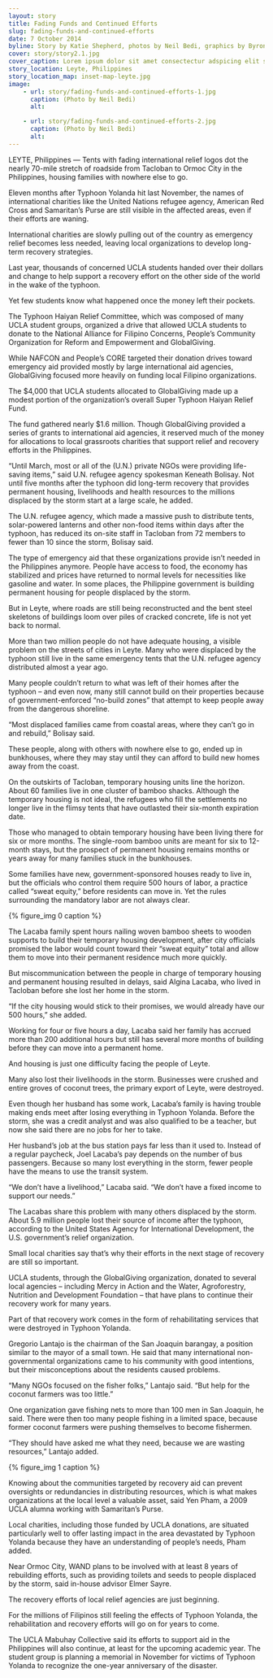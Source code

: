 ```yaml
---
layout: story
title: Fading Funds and Continued Efforts
slug: fading-funds-and-continued-efforts
date: 7 October 2014
byline: Story by Katie Shepherd, photos by Neil Bedi, graphics by Byron Lutz
cover: story/story2.1.jpg
cover_caption: Lorem ipsum dolor sit amet consectectur adspicing elit sed do eisumod.
story_location: Leyte, Philippines
story_location_map: inset-map-leyte.jpg
image:
    - url: story/fading-funds-and-continued-efforts-1.jpg
      caption: (Photo by Neil Bedi)
      alt: 

    - url: story/fading-funds-and-continued-efforts-2.jpg
      caption: (Photo by Neil Bedi)
      alt: 
---
```


LEYTE, Philippines — Tents with fading international relief logos dot the nearly 70-mile stretch of roadside from Tacloban to Ormoc City in the Philippines, housing families with nowhere else to go. 

Eleven months after Typhoon Yolanda hit last November, the names of international charities like the United Nations refugee agency, American Red Cross and Samaritan’s Purse are still visible in the affected areas, even if their efforts are waning.

International charities are slowly pulling out of the country as emergency relief becomes less needed, leaving local organizations to develop long-term recovery strategies. 

Last year, thousands of concerned UCLA students handed over their dollars and change to help support a recovery effort on the other side of the world in the wake of the typhoon. 

Yet few students know what happened once the money left their pockets. 

The Typhoon Haiyan Relief Committee, which was composed of many UCLA student groups, organized a drive that allowed UCLA students to donate to the National Alliance for Filipino Concerns, People’s Community Organization for Reform and Empowerment and GlobalGiving. 

While NAFCON and People’s CORE targeted their donation drives toward emergency aid provided mostly by large international aid agencies, GlobalGiving focused more heavily on funding local Filipino organizations. 

The $4,000 that UCLA students allocated to GlobalGiving made up a modest portion of the organization’s overall Super Typhoon Haiyan Relief Fund. 

The fund gathered nearly $1.6 million. Though GlobalGiving provided a series of grants to international aid agencies, it reserved much of the money for allocations to local grassroots charities that support relief and recovery efforts in the Philippines.

“Until March, most or all of the (U.N.) private NGOs were providing life-saving items,” said U.N. refugee agency spokesman Keneath Bolisay. Not until five months after the typhoon did long-term recovery that provides permanent housing, livelihoods and health resources to the millions displaced by the storm start at a large scale, he added.

The U.N. refugee agency, which made a massive push to distribute tents, solar-powered lanterns and other non-food items within days after the typhoon, has reduced its on-site staff in Tacloban from 72 members to fewer than 10 since the storm, Bolisay said. 

The type of emergency aid that these organizations provide isn’t needed in the Philippines anymore. People have access to food, the economy has stabilized and prices have returned to normal levels for necessities like gasoline and water. In some places, the Philippine government is building permanent housing for people displaced by the storm. 

But in Leyte, where roads are still being reconstructed and the bent steel skeletons of buildings loom over piles of cracked concrete, life is not yet back to normal.

More than two million people do not have adequate housing, a visible problem on the streets of cities in Leyte.  Many who were displaced by the typhoon still live in the same emergency tents that the U.N. refugee agency distributed almost a year ago. 

Many people couldn’t return to what was left of their homes after the typhoon – and even now, many still cannot build on their properties because of government-enforced “no-build zones” that attempt to keep people away from the dangerous shoreline.

“Most displaced families came from coastal areas, where they can’t go in and rebuild,” Bolisay said. 
 
These people, along with others with nowhere else to go, ended up in bunkhouses, where they may stay until they can afford to build new homes away from the coast.

On the outskirts of Tacloban, temporary housing units line the horizon. About 60 families live in one cluster of bamboo shacks. Although the temporary housing is not ideal, the refugees who fill the settlements no longer live in the flimsy tents that have outlasted their six-month expiration date.

Those who managed to obtain temporary housing have been living there for six or more months. The single-room bamboo units are meant for six to 12-month stays, but the prospect of permanent housing remains months or years away for many families stuck in the bunkhouses.

Some families have new, government-sponsored houses ready to live in, but the officials who control them require 500 hours of labor, a practice called “sweat equity,” before residents can move in. Yet the rules surrounding the mandatory labor are not always clear.

{% figure_img 0 caption %}

The Lacaba family spent hours nailing woven bamboo sheets to wooden supports to build their temporary housing development, after city officials promised the labor would count toward their “sweat equity” total and allow them to move into their permanent residence much more quickly. 

But miscommunication between the people in charge of temporary housing and permanent housing resulted in delays, said Algina Lacaba, who lived in Tacloban before she lost her home in the storm. 

“If the city housing would stick to their promises, we would already have our 500 hours,” she added. 

Working for four or five hours a day, Lacaba said her family has accrued more than 200 additional hours but still has several more months of building before they can move into a permanent home.

And housing is just one difficulty facing the people of Leyte. 

Many also lost their livelihoods in the storm. Businesses were crushed and entire groves of coconut trees, the primary export of Leyte, were destroyed. 

Even though her husband has some work, Lacaba’s family is having trouble making ends meet after losing everything in Typhoon Yolanda. Before the storm, she was a credit analyst and was also qualified to be a teacher, but now she said there are no jobs for her to take. 

Her husband’s job at the bus station pays far less than it used to. Instead of a regular paycheck, Joel Lacaba’s pay depends on the number of bus passengers. Because so many lost everything in the storm, fewer people have the means to use the transit system. 

“We don’t have a livelihood,” Lacaba said. “We don’t have a fixed income to support our needs.” 

The Lacabas share this problem with many others displaced by the storm. About 5.9 million people lost their source of income after the typhoon, according to the United States Agency for International Development, the U.S. government’s relief organization. 

Small local charities say that’s why their efforts in the next stage of recovery are still so important.

UCLA students, through the GlobalGiving organization, donated to several local agencies – including Mercy in Action and the Water, Agroforestry, Nutrition and Development Foundation – that have plans to continue their recovery work for many years.

Part of that recovery work comes in the form of rehabilitating services that were destroyed in Typhoon Yolanda. 

Gregorio Lantajo is the chairman of the San Joaquin barangay, a position similar to the mayor of a small town. He said that many international non-governmental organizations came to his community with good intentions, but their misconceptions about the residents caused problems. 

“Many NGOs focused on the fisher folks,” Lantajo said. “But help for the coconut farmers was too little.” 

One organization gave fishing nets to more than 100 men in San Joaquin, he said. There were then too many people fishing in a limited space, because former coconut farmers were pushing themselves to become fishermen. 

“They should have asked me what they need, because we are wasting resources,” Lantajo added. 

{% figure_img 1 caption %}

Knowing about the communities targeted by recovery aid can prevent oversights or redundancies in distributing resources, which is what makes organizations at the local level a valuable asset, said Yen Pham, a 2009 UCLA alumna working with Samaritan’s Purse. 

Local charities, including those funded by UCLA donations, are situated particularly well to offer lasting impact in the area devastated by Typhoon Yolanda because they have an understanding of people’s needs, Pham added.

Near Ormoc City, WAND plans to be involved with at least 8 years of rebuilding efforts, such as providing toilets and seeds to people displaced by the storm, said in-house advisor Elmer Sayre. 

The recovery efforts of local relief agencies are just beginning.

For the millions of Filipinos still feeling the effects of Typhoon Yolanda, the rehabilitation and recovery efforts will go on for years to come. 

The UCLA Mabuhay Collective said its efforts to support aid in the Philippines will also continue, at least for the upcoming academic year. The student group is planning a memorial in November for victims of Typhoon Yolanda to recognize the one-year anniversary of the disaster. 
